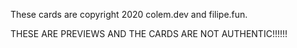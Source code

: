 These cards are copyright 2020 colem.dev and filipe.fun.

THESE ARE PREVIEWS AND THE CARDS ARE NOT AUTHENTIC!!!!!!
